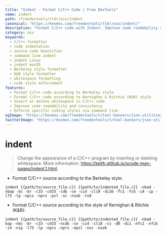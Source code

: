 ```yaml
---
title: "Indent - Format C/C++ Code | Free DevTools"
name: indent
path: /freedevtools/tldr/osx/indent
canonical: "https://hexmos.com/freedevtools/tldr/osx/indent/"
description: "Format C/C++ code with Indent. Improve code readability and consistency with this powerful command-line tool. Free online tool, no registration required."
category: osx
keywords:
  - C/C++ formatter
  - code indentation
  - source code beautifier
  - command line indent
  - indent Linux
  - indent macOS
  - Berkeley style formatter
  - K&R style formatter
  - whitespace formatting
  - code style enforcement
features:
  - Format C/C++ code according to Berkeley style
  - Format C/C++ code according to Kernighan & Ritchie (K&R) style
  - Insert or delete whitespace in C/C++ code
  - Improve code readability and consistency
  - Enforce specific coding styles via command line
ogImage: "https://hexmos.com/freedevtools/t/tool-banners/json-utilities-banner.png"
twitterImage: "https://hexmos.com/freedevtools/t/tool-banners/json-utilities-banner.png"
---
```


# indent

> Change the appearance of a C/C++ program by inserting or deleting whitespace.
> More information: <https://keith.github.io/xcode-man-pages/indent.1.html>.

- Format C/C++ source according to the Berkeley style:

`indent {{path/to/source_file.c}} {{path/to/indented_file.c}} -nbad -nbap -bc -br -c33 -cd33 -cdb -ce -ci4 -cli0 -di16 -fc1 -fcb -i4 -ip -l75 -lp -npcs -nprs -psl -sc -nsob -ts8`

- Format C/C++ source according to the style of Kernighan & Ritchie (K&R):

`indent {{path/to/source_file.c}} {{path/to/indented_file.c}} -nbad -bap -nbc -br -c33 -cd33 -ncdb -ce -ci4 -cli0 -cs -d0 -di1 -nfc1 -nfcb -i4 -nip -l75 -lp -npcs -nprs -npsl -nsc -nsob`
